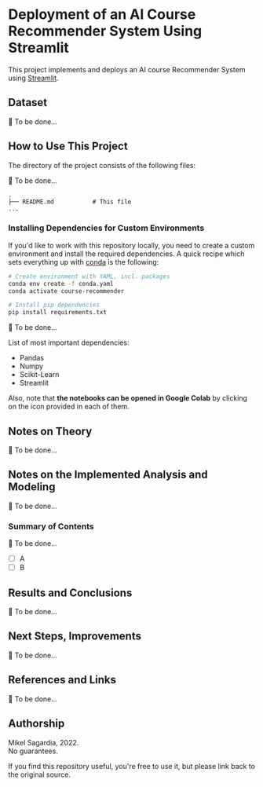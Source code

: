 # Deployment of an AI Course Recommender System Using Streamlit

This project implements and deploys an AI course Recommender System using [Streamlit](https://streamlit.io/).

## Dataset

:construction: To be done...

## How to Use This Project

The directory of the project consists of the following files:

:construction: To be done...


```
.
├── README.md           # This file
...
```

### Installing Dependencies for Custom Environments

If you'd like to work with this repository locally, you need to create a custom environment and install the required dependencies. A quick recipe which sets everything up with [conda](https://docs.conda.io/en/latest/) is the following:

```bash
# Create environment with YAML, incl. packages
conda env create -f conda.yaml
conda activate course-recommender

# Install pip dependencies
pip install requirements.txt
```

:construction: To be done...

List of most important dependencies:

- Pandas
- Numpy
- Scikit-Learn
- Streamlit

Also, note that **the notebooks can be opened in Google Colab** by clicking on the icon provided in each of them.

## Notes on Theory

:construction: To be done...

## Notes on the Implemented Analysis and Modeling

:construction: To be done...

### Summary of Contents

:construction: To be done...

- [ ] A
- [ ] B

## Results and Conclusions

:construction: To be done...

## Next Steps, Improvements

:construction: To be done...

## References and Links

:construction: To be done...

## Authorship

Mikel Sagardia, 2022.  
No guarantees.

If you find this repository useful, you're free to use it, but please link back to the original source.